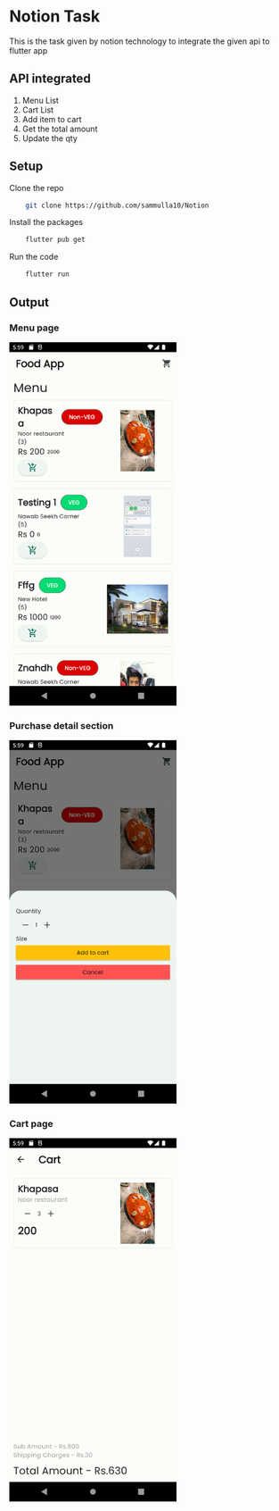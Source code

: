# Notion Task

This is the task given by notion technology to integrate the given api to flutter app

## API integrated

<ol>
<li>Menu List</li>
<li>Cart List</li>
<li>Add item to cart</li>
<li>Get the total amount</li>
<li>Update the qty</li>
</ol>

## Setup

Clone the repo

```bash
    git clone https://github.com/sammulla10/Notion
```

Install the packages

```bash
    flutter pub get
```

Run the code

```bash
    flutter run
```

## Output

<div>
   <h3>Menu page</h3>
<img src="./output/menu.png" width="300" />
</div>
<div>
<h3>Purchase detail section </h3>
    <img src="./output/addtocart.png" width="300" />
</div>
<div>
<h3>Cart page </h3>
    <img src="./output/cartdetail.png" width="300" />
</div>
